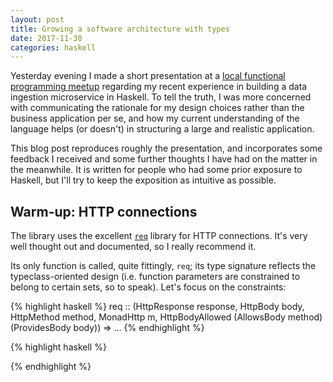 ```yaml
---
layout: post
title: Growing a software architecture with types
date: 2017-11-30
categories: haskell 
---
```



Yesterday evening I made a short presentation at a [local functional programming meetup](https://www.meetup.com/got-lambda) regarding my recent experience in building a data ingestion microservice in Haskell. To tell the truth, I was more concerned with communicating the rationale for my design choices rather than the business application per se, and how my current understanding of the language helps (or doesn't) in structuring a large and realistic application.

This blog post reproduces roughly the presentation, and incorporates some feedback I received and some further thoughts I have had on the matter in the meanwhile. It is written for people who had some prior exposure to Haskell, but I'll try to keep the exposition as intuitive as possible.



Warm-up: HTTP connections
-------------------------

The library uses the excellent [`req`](https://hackage.haskell.org/package/req) library for HTTP connections. It's very well thought out and documented, so I really recommend it.

Its only function is called, quite fittingly, `req`; its type signature reflects the typeclass-oriented design (i.e. function parameters are constrained to belong to certain sets, so to speak). Let's focus on the constraints:

{% highlight haskell %}
req :: (HttpResponse response, HttpBody body, HttpMethod method,
  MonadHttp m,
  HttpBodyAllowed (AllowsBody method) (ProvidesBody body)) => ...
{% endhighlight %}






{% highlight haskell %}

{% endhighlight %}
